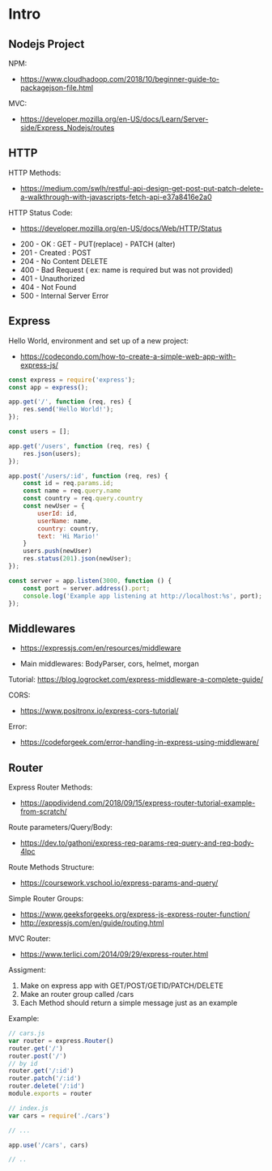 # Intro


## Nodejs Project

NPM:
* https://www.cloudhadoop.com/2018/10/beginner-guide-to-packagejson-file.html

MVC:
* https://developer.mozilla.org/en-US/docs/Learn/Server-side/Express_Nodejs/routes
## HTTP

HTTP Methods:
* https://medium.com/swlh/restful-api-design-get-post-put-patch-delete-a-walkthrough-with-javascripts-fetch-api-e37a8416e2a0

HTTP Status Code:
* https://developer.mozilla.org/en-US/docs/Web/HTTP/Status
- 200 - OK : GET - PUT(replace) - PATCH (alter)
- 201 - Created : POST
- 204 - No Content DELETE
- 400 - Bad Request ( ex: name is required but was not provided)
- 401 - Unauthorized
- 404 - Not Found
- 500 - Internal Server Error



## Express

Hello World, environment and set up of a new project:
* https://codecondo.com/how-to-create-a-simple-web-app-with-express-js/


```js
const express = require('express');
const app = express();

app.get('/', function (req, res) {
    res.send('Hello World!');
});

const users = [];

app.get('/users', function (req, res) {
    res.json(users);
});

app.post('/users/:id', function (req, res) {
    const id = req.params.id;
    const name = req.query.name
    const country = req.query.country
    const newUser = {
        userId: id,
        userName: name,
        country: country,
        text: 'Hi Mario!'
    }
    users.push(newUser)
    res.status(201).json(newUser);
});

const server = app.listen(3000, function () {
    const port = server.address().port;
    console.log('Example app listening at http://localhost:%s', port);
});
```



## Middlewares

* https://expressjs.com/en/resources/middleware
- Main middlewares: BodyParser, cors, helmet, morgan

Tutorial:
https://blog.logrocket.com/express-middleware-a-complete-guide/

CORS:
* https://www.positronx.io/express-cors-tutorial/

Error:
* https://codeforgeek.com/error-handling-in-express-using-middleware/

## Router

Express Router Methods:
* https://appdividend.com/2018/09/15/express-router-tutorial-example-from-scratch/

Route parameters/Query/Body:
* https://dev.to/gathoni/express-req-params-req-query-and-req-body-4lpc

Route Methods Structure:
* https://coursework.vschool.io/express-params-and-query/

Simple Router Groups:
* https://www.geeksforgeeks.org/express-js-express-router-function/
* http://expressjs.com/en/guide/routing.html

MVC Router:
* https://www.terlici.com/2014/09/29/express-router.html


Assigment:
1. Make on express app with GET/POST/GETID/PATCH/DELETE
2. Make an router group called /cars
3. Each Method should return a simple message just as an example

Example:

```js
// cars.js
var router = express.Router()
router.get('/')
router.post('/')
// by id
router.get('/:id') 
router.patch('/:id')
router.delete('/:id')
module.exports = router

// index.js
var cars = require('./cars')

// ...

app.use('/cars', cars)

// ..
```